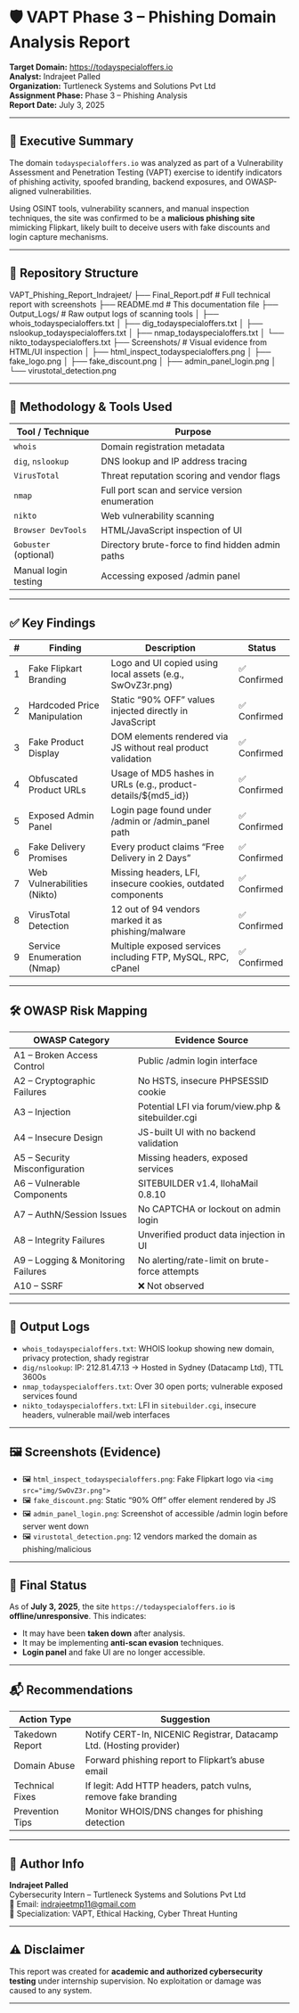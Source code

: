 # 🛡️ VAPT Phase 3 – Phishing Domain Analysis Report

**Target Domain:** https://todayspecialoffers.io  
**Analyst:** Indrajeet Palled  
**Organization:** Turtleneck Systems and Solutions Pvt Ltd  
**Assignment Phase:** Phase 3 – Phishing Analysis  
**Report Date:** July 3, 2025

---

## 🧾 Executive Summary

The domain `todayspecialoffers.io` was analyzed as part of a Vulnerability Assessment and Penetration Testing (VAPT) exercise to identify indicators of phishing activity, spoofed branding, backend exposures, and OWASP-aligned vulnerabilities.

Using OSINT tools, vulnerability scanners, and manual inspection techniques, the site was confirmed to be a **malicious phishing site** mimicking Flipkart, likely built to deceive users with fake discounts and login capture mechanisms.

---

## 📁 Repository Structure
VAPT_Phishing_Report_Indrajeet/
├── Final_Report.pdf # Full technical report with screenshots
├── README.md # This documentation file
├── Output_Logs/ # Raw output logs of scanning tools
│ ├── whois_todayspecialoffers.txt
│ ├── dig_todayspecialoffers.txt
│ ├── nslookup_todayspecialoffers.txt
│ ├── nmap_todayspecialoffers.txt
│ └── nikto_todayspecialoffers.txt
├── Screenshots/ # Visual evidence from HTML/UI inspection
│ ├── html_inspect_todayspecialoffers.png
│ ├── fake_logo.png
│ ├── fake_discount.png
│ ├── admin_panel_login.png
│ └── virustotal_detection.png


---

## 🔧 Methodology & Tools Used

| Tool / Technique       | Purpose                                               |
|------------------------|--------------------------------------------------------|
| `whois`                | Domain registration metadata                          |
| `dig`, `nslookup`      | DNS lookup and IP address tracing                     |
| `VirusTotal`           | Threat reputation scoring and vendor flags            |
| `nmap`                 | Full port scan and service version enumeration        |
| `nikto`                | Web vulnerability scanning                            |
| `Browser DevTools`     | HTML/JavaScript inspection of UI                      |
| `Gobuster` (optional)  | Directory brute-force to find hidden admin paths      |
| Manual login testing   | Accessing exposed /admin panel                        |

---

## ✅ Key Findings

| # | Finding                          | Description                                                         | Status       |
|---|----------------------------------|---------------------------------------------------------------------|--------------|
| 1 | Fake Flipkart Branding           | Logo and UI copied using local assets (e.g., SwOvZ3r.png)          | ✅ Confirmed |
| 2 | Hardcoded Price Manipulation     | Static “90% OFF” values injected directly in JavaScript            | ✅ Confirmed |
| 3 | Fake Product Display             | DOM elements rendered via JS without real product validation       | ✅ Confirmed |
| 4 | Obfuscated Product URLs          | Usage of MD5 hashes in URLs (e.g., product-details/${md5_id})      | ✅ Confirmed |
| 5 | Exposed Admin Panel              | Login page found under /admin or /admin_panel path                 | ✅ Confirmed |
| 6 | Fake Delivery Promises           | Every product claims “Free Delivery in 2 Days”                     | ✅ Confirmed |
| 7 | Web Vulnerabilities (Nikto)      | Missing headers, LFI, insecure cookies, outdated components        | ✅ Confirmed |
| 8 | VirusTotal Detection             | 12 out of 94 vendors marked it as phishing/malware                 | ✅ Confirmed |
| 9 | Service Enumeration (Nmap)       | Multiple exposed services including FTP, MySQL, RPC, cPanel        | ✅ Confirmed |

---

## 🛠️ OWASP Risk Mapping

| OWASP Category                       | Evidence Source                                    |
|-------------------------------------|----------------------------------------------------|
| A1 – Broken Access Control          | Public /admin login interface                      |
| A2 – Cryptographic Failures         | No HSTS, insecure PHPSESSID cookie                 |
| A3 – Injection                      | Potential LFI via forum/view.php & sitebuilder.cgi |
| A4 – Insecure Design                | JS-built UI with no backend validation             |
| A5 – Security Misconfiguration      | Missing headers, exposed services                  |
| A6 – Vulnerable Components          | SITEBUILDER v1.4, IlohaMail 0.8.10                 |
| A7 – AuthN/Session Issues           | No CAPTCHA or lockout on admin login               |
| A8 – Integrity Failures             | Unverified product data injection in UI            |
| A9 – Logging & Monitoring Failures  | No alerting/rate-limit on brute-force attempts     |
| A10 – SSRF                          | ❌ Not observed                                     |

---

## 🧪 Output Logs

- `whois_todayspecialoffers.txt`: WHOIS lookup showing new domain, privacy protection, shady registrar
- `dig/nslookup`: IP: 212.81.47.13 → Hosted in Sydney (Datacamp Ltd), TTL 3600s
- `nmap_todayspecialoffers.txt`: Over 30 open ports; vulnerable exposed services found
- `nikto_todayspecialoffers.txt`: LFI in `sitebuilder.cgi`, insecure headers, vulnerable mail/web interfaces

---

## 🖼️ Screenshots (Evidence)

- 🖼️ `html_inspect_todayspecialoffers.png`: Fake Flipkart logo via `<img src="img/SwOvZ3r.png">`
- 🖼️ `fake_discount.png`: Static “90% Off” offer element rendered by JS
- 🖼️ `admin_panel_login.png`: Screenshot of accessible /admin login before server went down
- 🖼️ `virustotal_detection.png`: 12 vendors marked the domain as phishing/malicious

---

## 🧩 Final Status

As of **July 3, 2025**, the site `https://todayspecialoffers.io` is **offline/unresponsive**. This indicates:
- It may have been **taken down** after analysis.
- It may be implementing **anti-scan evasion** techniques.
- **Login panel** and fake UI are no longer accessible.

---

## 📬 Recommendations

| Action Type      | Suggestion                                                             |
|------------------|------------------------------------------------------------------------|
| Takedown Report  | Notify CERT-In, NICENIC Registrar, Datacamp Ltd. (Hosting provider)    |
| Domain Abuse     | Forward phishing report to Flipkart’s abuse email                      |
| Technical Fixes  | If legit: Add HTTP headers, patch vulns, remove fake branding          |
| Prevention Tips  | Monitor WHOIS/DNS changes for phishing detection                       |

---

## 👤 Author Info

**Indrajeet Palled**  
Cybersecurity Intern – Turtleneck Systems and Solutions Pvt Ltd  
📧 Email: indrajeetmp11@gmail.com  
🔐 Specialization: VAPT, Ethical Hacking, Cyber Threat Hunting

---

## ⚠️ Disclaimer

This report was created for **academic and authorized cybersecurity testing** under internship supervision. No exploitation or damage was caused to any system.

---

